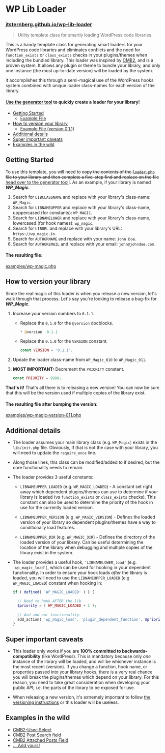 # WP Lib Loader
### [jtsternberg.github.io/wp-lib-loader](http://jtsternberg.github.io/wp-lib-loader)
> Utility template class for smartly loading WordPress code libraries.

This is a handy template class for generating smart loaders for your WordPress code libraries and eliminates conflicts and the need for `function_exists` or `class_exists` checks in your plugins/themes when including the bundled library. This loader was inspired by [CMB2](https://github.com/WebDevStudios/CMB2/blob/v2.2.1/init.php#L51-L184), and is a proven system. It allows any plugin or theme to bundle your library, and only one instance (the most up-to-date version) will be loaded by the system.

It accomplishes this through a semi-magical use of the WordPress hooks system combined with unique loader class-names for each version of the library.

#### [Use the generator tool](http://jtsternberg.github.io/wp-lib-loader/) to quickly create a loader for your library!

- [Getting Started](#getting-started)
	- [Example File](#the-resulting-file)
- [How to version your library](#how-to-version-your-library)
	- [Example File (version 0.1.1)](#the-resulting-file-after-bumping-the-version)
- [Additional details](#additional-details)
- [Super important caveats](#super-important-caveats)
- [Examples in the wild](#examples-in-the-wild)

## Getting Started
To use this template, you will need to <del>copy the contents of the [`loader.php`](https://github.com/jtsternberg/wp-lib-loader/blob/master/loader.php) file to your library and then complete a five-step find and replace on the file</del> [head over to the generator tool](http://jtsternberg.github.io/wp-lib-loader/)!. As an example, if your library is named **_WP_Magic_**:

1. Search for `LIBCLASSNAME` and replace with your library's class-name: `WP_Magic`.
1. Search for `LIBNAMEUPPER` and replace with your library's class-name, upppercased (for constants): `WP_MAGIC`.
1. Search for `LIBNAMELOWER` and replace with your library's class-name, lowercased (for hook names): `wp_magic`.
1. Search for `LIBURL` and replace with your library's URL: `https://wp_magic.io`.
1. Search for `AUTHORNAME` and replace with your name: `John Doe`.
1. Search for `AUTHOREMAIL` and replace with your email: `john@johndoe.com`.

#### The resulting file:

[examples/wp-magic.php](https://github.com/jtsternberg/wp-lib-loader/blob/master/examples/wp-magic.php)

## How to version your library

Since the real magic of this loader is when you release a new version, let's walk through that process. Let's say you're looking to release a bug-fix for **_WP_Magic_**.

1. Increase your version numbers to `0.1.1`.
	* Replace the `0.1.0` for the `@version` docblocks.

		```php
		* @version  0.1.1
		```
	* Replace the `0.1.0` for the `VERSION` constant.

		```php
		const VERSION = '0.1.1';
		```
1. Update the loader class-name from `WP_Magic_010` to `WP_Magic_011`.
1. **MOST IMPORTANT:** Decrement the `PRIORITY` constant.

	```php
	const PRIORITY = 9998;
	```

**That's it!** That's all there is to releasing a new version! You can now be sure that this will be the version used if multiple copies of the library exist.

#### The resulting file after bumping the version:

[examples/wp-magic-version-011.php](https://github.com/jtsternberg/wp-lib-loader/blob/master/examples/wp-magic-version-011.php)

## Additional details

* The loader assumes your main library class (e.g. `WP_Magic`) exists in the `lib/init.php` file. Obviously, if that is not the case with your library, you will need to update the `require_once` line.

* Along those lines, this class can be modified/added to if desired, but the core functionality needs to remain.

* The loader provides 3 useful constants:
	* `LIBNAMEUPPER_LOADED` (e.g. `WP_MAGIC_LOADED`) - A constant set right away which dependent plugins/themes can use to determine if your library is loaded (vs `function_exists` or `class_exists` checks). This constant can also be used to determine the priority of the hook in use for the currently loaded version.

	* `LIBNAMEUPPER_VERSION` (e.g. `WP_MAGIC_VERSION`) - Defines the loaded version of your library so dependent plugins/themes have a way to conditionally load features.

	* `LIBNAMEUPPER_DIR` (e.g. `WP_MAGIC_DIR`) - Defines the directory of the loaded version of your library. Can be useful determining the location of the library when debugging and multiple copies of the library exist in the system.

* The loader provides a useful hook, `'LIBNAMELOWER_load'` (e.g. `'wp_magic_load'`), which can be used for hooking in your dependent functionality. In order to ensure your hook loads _after_ the library is loaded, you will need to use the `LIBNAMEUPPER_LOADED` (e.g. `WP_MAGIC_LOADED`) constant when hooking in:
	```php
	if ( defined( 'WP_MAGIC_LOADED' ) ) {

      // Need to hook AFTER the lib.
      $priority = ( WP_MAGIC_LOADED + 1 );
      
      // And add our functionality.
      add_action( 'wp_magic_load', 'plugin_dependent_function', $priority );
	}
	```

## Super important caveats

* This loader only works if you are **100% committed to backwards-compatibility** (like WordPress). This is mandatory because only _one_ instance of the library will be loaded, and will be whichever instance is the most recent (version). If you change a function, hook name, or properties passed into your library hooks, there is a very real chance you will break the plugins/themes which depend on your library. For this reason, you need to take great consideration when developing your public API, i.e. the parts of the library to be exposed for use.

* When releasing a new version, it's extremely important to follow [the versioning instructions](#how-to-version-your-library) or this loader will be useless.

## Examples in the wild

* [CMB2-User-Select](https://github.com/WebDevStudios/CMB2-User-Select/blob/master/cmb2-user-select.php)
* [CMB2 Post Search field](https://github.com/WebDevStudios/CMB2-Post-Search-field/blob/master/cmb2_post_search_field.php)
* [CMB2 Attached Posts Field](https://github.com/WebDevStudios/cmb2-attached-posts)
* [&#8230; Add yours!](https://twitter.com/intent/tweet?text=%40jtsternberg%20I%27m%20using%20WP%20Lib%20Loader!&source=webclient)
